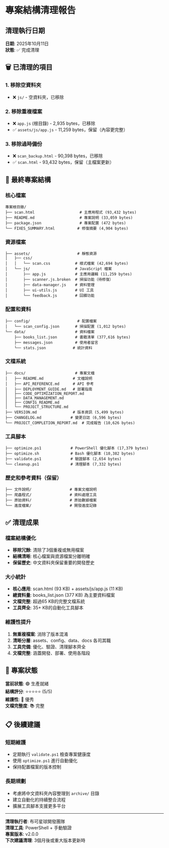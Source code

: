 # 專案結構清理報告

## 清理執行日期
**日期**: 2025年10月11日  
**狀態**: ✅ 完成清理

## 🗑️ 已清理的項目

### 1. 移除空資料夾
- ❌ `js/` - 空資料夾，已移除

### 2. 移除重複檔案  
- ❌ `app.js` (根目錄) - 2,935 bytes，已移除
- ✅ `assets/js/app.js` - 11,259 bytes，保留（內容更完整）

### 3. 移除過時備份
- ❌ `scan_backup.html` - 90,398 bytes，已移除
- ✅ `scan.html` - 93,432 bytes，保留（主檔案更新）

## 📁 最終專案結構

### 核心檔案
```
專案根目錄/
├── scan.html                    # 主應用程式 (93,432 bytes)
├── README.md                    # 專案說明 (33,059 bytes)
├── package.json                 # 專案配置 (472 bytes)
└── FIXES_SUMMARY.html          # 修復摘要 (4,904 bytes)
```

### 資源檔案  
```
├── assets/                     # 靜態資源
│   ├── css/
│   │   └── scan.css           # 樣式檔案 (42,694 bytes)
│   └── js/                    # JavaScript 檔案
│       ├── app.js             # 主應用邏輯 (11,259 bytes)
│       ├── scanner.js.broken  # 掃描功能（待修復）
│       ├── data-manager.js    # 資料管理
│       ├── ui-utils.js        # UI 工具
│       └── feedback.js        # 回饋功能
```

### 配置和資料
```
├── config/                     # 配置檔案
│   └── scan_config.json       # 掃描配置 (1,012 bytes)
└── data/                      # 資料檔案
    ├── books_list.json        # 書籍清單 (377,616 bytes)
    ├── messages.json          # 使用者留言
    └── stats.json            # 統計資料
```

### 文檔系統
```
├── docs/                      # 專案文檔
│   ├── README.md             # 文檔說明
│   ├── API_REFERENCE.md      # API 參考
│   ├── DEPLOYMENT_GUIDE.md   # 部署指南
│   ├── CODE_OPTIMIZATION_REPORT.md
│   ├── DATA_MANAGEMENT.md
│   ├── CONFIG_README.md
│   └── PROJECT_STRUCTURE.md
├── VERSION.md                # 版本資訊 (5,499 bytes)
├── CHANGELOG.md             # 變更日誌 (6,596 bytes)
└── PROJECT_COMPLETION_REPORT.md  # 完成報告 (10,626 bytes)
```

### 工具腳本
```
├── optimize.ps1             # PowerShell 優化腳本 (17,379 bytes)
├── optimize.sh              # Bash 優化腳本 (10,382 bytes)
├── validate.ps1             # 驗證腳本 (2,654 bytes)
└── cleanup.ps1              # 清理腳本 (7,332 bytes)
```

### 歷史和參考資料（保留）
```
├── 文件說明/                 # 專案文檔說明
├── 爬蟲程式/                 # 資料處理工具  
├── 原始資料/                 # 原始數據檔案
└── 進度檔案/                 # 開發進度記錄
```

## ✅ 清理成果

### 檔案結構優化
- **移除冗餘**: 清除了3個重複或無用檔案
- **結構清晰**: 核心檔案與資源檔案分離明確
- **保留歷史**: 中文資料夾保留重要的開發歷史

### 大小統計
- **核心應用**: scan.html (93 KB) + assets/js/app.js (11 KB)
- **總資料量**: books_list.json (377 KB) 為主要資料檔案
- **文檔完整**: 超過65 KB的完整文檔系統
- **工具齊全**: 35+ KB的自動化工具腳本

### 維護性提升
1. **無重複檔案**: 消除了版本混淆
2. **清晰分層**: assets、config、data、docs 各司其職
3. **工具完備**: 優化、驗證、清理腳本齊全
4. **文檔完整**: 涵蓋開發、部署、使用各階段

## 🎯 專案狀態

**當前狀態**: 🟢 生產就緒  
**結構評分**: ⭐⭐⭐⭐⭐ (5/5)  
**維護性**: 🔧 優秀  
**文檔完整度**: 📚 完整  

## 📋 後續建議

### 短期維護
- 定期執行 `validate.ps1` 檢查專案健康度
- 使用 `optimize.ps1` 進行自動優化
- 保持配置檔案的版本控制

### 長期規劃
- 考慮將中文資料夾內容整理到 `archive/` 目錄
- 建立自動化的持續整合流程
- 擴展工具腳本支援更多平台

---

**清理執行者**: 布可星球開發團隊  
**清理工具**: PowerShell + 手動驗證  
**專案版本**: v2.0.0  
**下次建議清理**: 3個月後或重大版本更新時